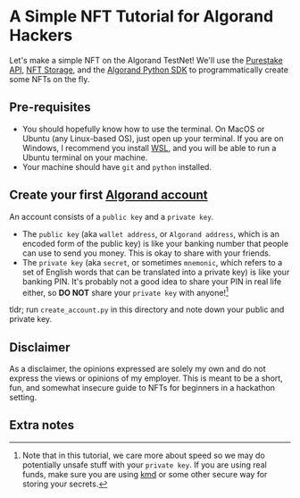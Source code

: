 # A Simple NFT Tutorial for Algorand Hackers

Let's make a simple NFT on the Algorand TestNet! We'll use the [Purestake API](https://www.purestake.com/), [NFT Storage](https://nft.storage/#getting-started), and the [Algorand Python SDK](https://github.com/algorand/py-algorand-sdk) to programmatically create some NFTs on the fly.

## Pre-requisites
* You should hopefully know how to use the terminal. On MacOS or Ubuntu (any Linux-based OS), just open up your terminal. If you are on Windows, I recommend you install [WSL](https://docs.microsoft.com/en-us/windows/wsl/install), and you will be able to run a Ubuntu terminal on your machine. 
* Your machine should have `git` and `python` installed.

## Create your first [Algorand account](https://developer.algorand.org/docs/get-details/accounts/)
An account consists of a `public key` and a `private key`. 
* The `public key` (aka `wallet address`, or `Algorand address`, which is an encoded form of the public key) is like your banking number that people can use to send you money. This is okay to share with your friends.
* The `private key` (aka `secret`, or sometimes `mnemonic`, which refers to a set of English words that can be translated into a private key) is like your banking PIN. It's probably not a good idea to share your PIN in real life either, so **DO NOT** share your `private key` with anyone![^1]

tldr; run `create_account.py` in this directory and note down your public and private key. 

## Disclaimer
As a disclaimer, the opinions expressed are solely my own and do not express the views or opinions of my employer. This is meant to be a short, fun, and somewhat insecure guide to NFTs for beginners in a hackathon setting.

## Extra notes

[^1]: Note that in this tutorial, we care more about speed so we may do potentially unsafe stuff with your `private key`. If you are using real funds, make sure you are using [kmd](https://developer.algorand.org/docs/clis/kmd/) or some other secure way for storing your secrets.
